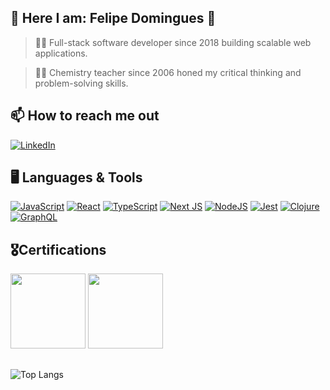 ## 👋 Here I am:    Felipe Domingues 💫

> 👨‍💻 Full-stack software developer since 2018 building scalable web applications.

> 👨‍🔬 Chemistry teacher since 2006 honed my critical thinking and problem-solving skills.

## 📫 How to reach me out
[![LinkedIn](https://img.shields.io/badge/linkedin-%230077B5.svg?style=for-the-badge&logo=linkedin&logoColor=white)](https://www.linkedin.com/in/felipe-domingues-24b66213/)


## 🖥  Languages & Tools

[![JavaScript](https://img.shields.io/badge/javascript-%23323330.svg?style=for-the-badge&logo=javascript&logoColor=%23F7DF1E)](https://developer.mozilla.org/en-US/docs/Web/JavaScript)
[![React](https://img.shields.io/badge/react-%2320232a.svg?style=for-the-badge&logo=react&logoColor=%2361DAFB)](https://react.dev/)
[![TypeScript](https://img.shields.io/badge/typescript-%23007ACC.svg?style=for-the-badge&logo=typescript&logoColor=white)](https://www.typescriptlang.org/)
[![Next JS](https://img.shields.io/badge/Next-black?style=for-the-badge&logo=next.js&logoColor=white)](https://nextjs.org/)
[![NodeJS](https://img.shields.io/badge/node.js-6DA55F?style=for-the-badge&logo=node.js&logoColor=white)](https://nodejs.org/en)
[![Jest](https://img.shields.io/badge/-jest-%23C21325?style=for-the-badge&logo=jest&logoColor=white)](https://jestjs.io/)
[![Clojure](https://img.shields.io/badge/Clojure-%23Clojure.svg?style=for-the-badge&logo=Clojure&logoColor=Clojure)](https://clojure.org/)
[![GraphQL](https://img.shields.io/badge/-GraphQL-E10098?style=for-the-badge&logo=graphql&logoColor=white)](https://graphql.org/)

 ## 🎖**Certifications** 
<section>
<img height="120em" src="https://developer.salesforce.com/resources2/certification-site/images/2024/2024-02_SF-Cert-Badge_MuleSoft-Developer-I.svg"/>
<img height="120em" src="https://developer.salesforce.com/resources2/certification-site/images/Certifications-logo/JavaScript-Developer-I.png"/>
</section>

## 

![Top Langs](https://github-readme-stats.vercel.app/api/top-langs/?username=felipeeu&layout=compact&hide=css,html)

<!--
**felipeeu/felipeeu** is a ✨ _special_ ✨ repository because its `README.md` (this file) appears on your GitHub profile.

Here are some ideas to get you started:

- 🔭 I’m currently working on ...
- 🌱 I’m currently learning ...
- 👯 I’m looking to collaborate on ...
- 🤔 I’m looking for help with ...
- 💬 Ask me about ...
- 📫 How to reach me: ...
- 😄 Pronouns: ...
- ⚡ Fun fact: ...
-->
